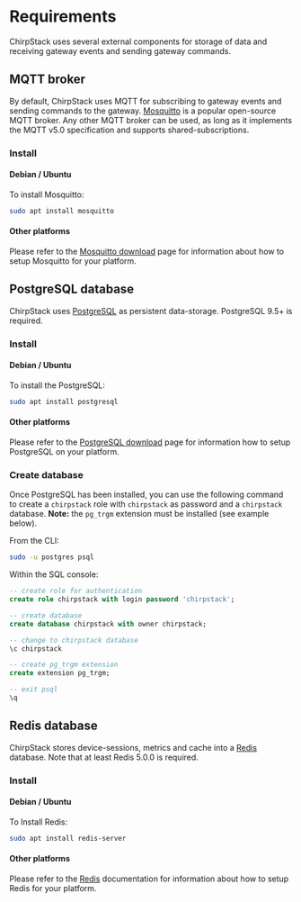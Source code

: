 # Requirements

ChirpStack uses several external components for storage of data and receiving
gateway events and sending gateway commands.

## MQTT broker

By default, ChirpStack uses MQTT for subscribing to gateway events and sending
commands to the gateway. [Mosquitto](http://mosquitto.org) is a popular
open-source MQTT broker. Any other MQTT broker can be used, as long as it
implements the MQTT v5.0 specification and supports shared-subscriptions.

### Install

#### Debian / Ubuntu

To install Mosquitto:

```bash
sudo apt install mosquitto
```

#### Other platforms

Please refer to the [Mosquitto download](https://mosquitto.org/download/) page
for information about how to setup Mosquitto for your platform.

## PostgreSQL database

ChirpStack uses [PostgreSQL](https://www.postgresql.org) as persistent
data-storage. PostgreSQL 9.5+ is required.

### Install

#### Debian / Ubuntu

To install the PostgreSQL:

```bash
sudo apt install postgresql
```

#### Other platforms

Please refer to the [PostgreSQL download](https://www.postgresql.org/download/)
page for information how to setup PostgreSQL on your platform.

### Create database 

Once PostgreSQL has been installed, you can use the following command to
create a `chirpstack` role with `chirpstack` as password and a `chirpstack`
database. **Note:** the `pg_trgm` extension must be installed (see example
below).

From the CLI:

```bash
sudo -u postgres psql
```

Within the SQL console:

```sql
-- create role for authentication
create role chirpstack with login password 'chirpstack';

-- create database
create database chirpstack with owner chirpstack;

-- change to chirpstack database
\c chirpstack

-- create pg_trgm extension
create extension pg_trgm;

-- exit psql
\q
```


## Redis database

ChirpStack stores device-sessions, metrics and cache into a [Redis](http://redis.io)
database. Note that at least Redis 5.0.0 is required.

### Install

#### Debian / Ubuntu

To Install Redis:

```bash
sudo apt install redis-server
```

#### Other platforms

Please refer to the [Redis](https://redis.io/) documentation for information
about how to setup Redis for your platform.
